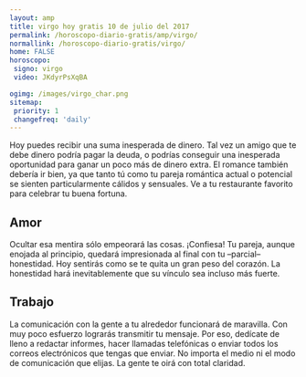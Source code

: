```yaml
---
layout: amp
title: virgo hoy gratis 10 de julio del 2017 
permalink: /horoscopo-diario-gratis/amp/virgo/
normallink: /horoscopo-diario-gratis/virgo/
home: FALSE
horoscopo:
 signo: virgo
 video: JKdyrPsXqBA

ogimg: /images/virgo_char.png
sitemap:
 priority: 1
 changefreq: 'daily'
---
```



Hoy puedes recibir una suma inesperada de dinero. Tal vez un amigo que te debe dinero podría pagar la deuda, o podrías conseguir una inesperada oportunidad para ganar un poco más de dinero extra. El romance también debería ir bien, ya que tanto tú como tu pareja romántica actual o potencial se sienten particularmente cálidos y sensuales. Ve a tu restaurante favorito para celebrar tu buena fortuna.

## Amor

Ocultar esa mentira sólo empeorará las cosas. ¡Confiesa! Tu pareja, aunque enojada al principio, quedará impresionada al final con tu –parcial– honestidad. Hoy sentirás como se te quita un gran peso del corazón. La honestidad hará inevitablemente que su vínculo sea incluso más fuerte.

## Trabajo

La comunicación con la gente a tu alrededor funcionará de maravilla. Con muy poco esfuerzo lograrás transmitir tu mensaje. Por eso, dedícate de lleno a redactar informes, hacer llamadas telefónicas o enviar todos los correos electrónicos que tengas que enviar. No importa el medio ni el modo de comunicación que elijas. La gente te oirá con total claridad.